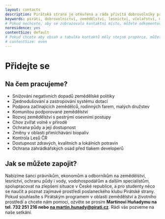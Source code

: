 ```yaml
---
layout: contacts
description: Pirátská strana je otevřená a ráda přivítá dobrovolníky pro oblast zemědělství, lesnictví, včelařství, myslivosti, ovocnářství, chmelařství, potravinové výroby a krajinotvorby.
keywords: piráti, dobrovolnictví, zemědělství, lesnictví, včelařství, myslivosti, rolnictví, ovocnářství, chmelařství, potravinové výroby a krajinotvorby.
# Pokud nechcete, aby se zobrazovalo kontaktní místo, můžete odkomentovat následující řádek:
noresidence: yes
contentSize: default
# Pokud chcete aby obsah a tabulka kontaktů měly stejné proporce, můžete použít:
# contentSize: even
---
```


<div class="o-section-header o-section-header--indented">
  <h1 class="t-h2-alt">Přidejte se</h1>
</div>

<div class="o-section-header o-section-header--indented">
  <h2 class="t-h2-alt">Na čem pracujeme?</h2>
</div>

<ul>
  <li>Snižování negativních dopadů zemědělské politiky</li>
  <li>Zjednodušování a zastropování systému dotací</li>
  <li>Podpora začínajících zemědělců, rodinných farem, malých družstev
  <li>Komunitou podporované zemědělství</li>
  <li>Rozvoj zemědělství s pestrými osevními postupy</li>
  <li>Chov zvířat volně v přírodě</li>
  <li>Ochrana půdy a její dostupnost</li>
  <li>Změny v oblasti přimíchávání biopaliv</li>
  <li>Kontrola Lesů ČR</li>
  <li>Dostupnost zdravých, kvalitních a lokálních potravin</li>
  <li>Ochrana zahrádkářských osad před tlakem developerů</li>
</ul>
<div class="o-section-header o-section-header--indented">
  <h2 class="t-h2-alt">Jak se můžete zapojit?</h2>
</div>

Nabízíme šanci právníkům, ekonomům a odborníkům na zemědělství, lesnictví, ochranu půdy i vody, vodohospodářům a dalším specialistům, spolupracovat na zlepšení situace v České republice, a pro studenty něco se naučit a poznat zajímavé prostředí poslaneckého klubu Pirátské strany. Pokud souhlasíte s Pirátským programem v oblasti zemědělství a životního prostředí a chcete nám pomoci, ozvěte se prosím <b>Martinovi Huňadymu na tel. 732 251 216 nebo <a href="mailto:martin.hunady@pirati.cz"> na martin.hunady@pirati.cz</a></b>. Rádi vás pozveme na naše setkání.


